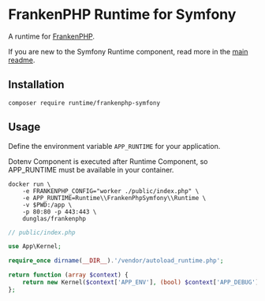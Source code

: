 # FrankenPHP Runtime for Symfony

A runtime for [FrankenPHP](https://frankenphp.dev/).

If you are new to the Symfony Runtime component, read more in the [main readme](https://github.com/php-runtime/runtime).

## Installation

```
composer require runtime/frankenphp-symfony
```

## Usage

Define the environment variable `APP_RUNTIME` for your application.

Dotenv Component is executed after Runtime Component, so APP_RUNTIME must be available in your container.

```
docker run \
    -e FRANKENPHP_CONFIG="worker ./public/index.php" \
    -e APP_RUNTIME=Runtime\\FrankenPhpSymfony\\Runtime \
    -v $PWD:/app \
    -p 80:80 -p 443:443 \
    dunglas/frankenphp
```

```php
// public/index.php

use App\Kernel;

require_once dirname(__DIR__).'/vendor/autoload_runtime.php';

return function (array $context) {
    return new Kernel($context['APP_ENV'], (bool) $context['APP_DEBUG']);
};
```
